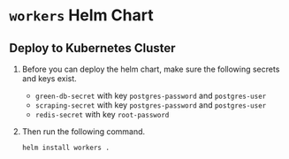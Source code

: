 # `workers` Helm Chart


## Deploy to Kubernetes Cluster

1. Before you can deploy the helm chart, make sure the following secrets and keys exist.
   - `green-db-secret` with key `postgres-password` and `postgres-user`
   - `scraping-secret` with key `postgres-password` and `postgres-user`
   - `redis-secret` with key `root-password`

2. Then run the following command.
   ```bash
   helm install workers .
   ```
